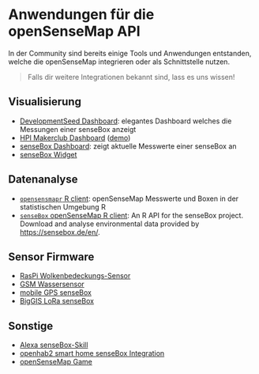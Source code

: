 # Anwendungen für die openSenseMap API

In der Community sind bereits einige Tools und Anwendungen entstanden,
welche die openSenseMap integrieren oder als Schnittstelle nutzen.

> Falls dir weitere Integrationen bekannt sind, lass es uns wissen!

## Visualisierung

- [DevelopmentSeed Dashboard](https://github.com/developmentseed/sense): elegantes Dashboard welches die Messungen einer senseBox anzeigt
- [HPI Makerclub Dashboard](https://github.com/HPIMakerKlub/sensebox) ([demo](http://rawgit.com/HPIMakerKlub/sensebox/master/statistics/sensor.html?senseBoxID=5719c4037514d05c121e317c))
- [senseBox Dashboard](https://github.com/sensebox/sensebox-dashboard): zeigt aktuelle Messwerte einer senseBox an
- [senseBox Widget](osem_widget.md)

<!-- not actually using oSeM as data input
- [R Shiny Weather Conditions](https://github.com/Avipsa1/Sensebox): Visualization of weather conditions as measured with a senseBox with R Shiny
- [RasPi Dashboard](https://github.com/sensebox/Innotruck)
-->

## Datenanalyse

- [`opensensmapr` R client](https://github.com/noerw/opensensmapR): openSenseMap Messwerte und Boxen in der statistischen Umgebung R
- [`senseBox` openSenseMap R client](https://github.com/JohannesFriedrich/senseBox): An R API for the senseBox project. Download and analyse environmental data provided by https://sensebox.de/en/.

## Sensor Firmware

- [RasPi Wolkenbedeckungs-Sensor](https://github.com/felixerdy/senseBox-cloud)
- [GSM Wassersensor](https://github.com/felixerdy/GSM-Temperature-senseBox)
- [mobile GPS senseBox](https://github.com/noerw/mobile-sensebox)
- [BigGIS LoRa senseBox](https://github.com/biggis-project/sensebox-station)

## Sonstige

- [Alexa senseBox-Skill](https://github.com/Zeygon/alexa-sensebox)
- [openhab2 smart home senseBox Integration](https://github.com/hakan42/openhab2-addons/tree/sensebox-binding/addons/binding/org.openhab.binding.sensebox)
- [openSenseMap Game](https://github.com/MaxMoody/Senseboxgamification)
